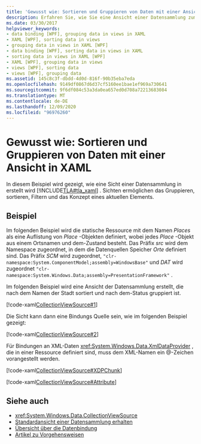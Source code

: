 ```yaml
---
title: 'Gewusst wie: Sortieren und Gruppieren von Daten mit einer Ansicht in XAML'
description: Erfahren Sie, wie Sie eine Ansicht einer Datensammlung zum Gruppieren, Sortieren und Filtern im Windows Presentation Foundation (WPF) erstellen können.
ms.date: 03/30/2017
helpviewer_keywords:
- data binding [WPF], grouping data in views in XAML
- XAML [WPF], sorting data in views
- grouping data in views in XAML [WPF]
- data binding [WPF], sorting data in views in XAML
- sorting data in views in XAML [WPF]
- XAML [WPF], grouping data in views
- views [WPF], sorting data
- views [WPF], grouping data
ms.assetid: 145c8c3f-dbdd-4d0d-816f-90b35eba7eda
ms.openlocfilehash: 9149df0867d6d37cf5160ee1bae1ef969a730641
ms.sourcegitcommit: 9f6df084c53a3da0ea657ed0d708a72213683084
ms.translationtype: MT
ms.contentlocale: de-DE
ms.lasthandoff: 12/09/2020
ms.locfileid: "96976260"
---
```

# <a name="how-to-sort-and-group-data-using-a-view-in-xaml"></a>Gewusst wie: Sortieren und Gruppieren von Daten mit einer Ansicht in XAML
In diesem Beispiel wird gezeigt, wie eine Sicht einer Datensammlung in erstellt wird [!INCLUDE[TLA#tla_xaml](../../../includes/tlasharptla-xaml-md.md)] . Sichten ermöglichen das Gruppieren, sortieren, Filtern und das Konzept eines aktuellen Elements.  
  
## <a name="example"></a>Beispiel  
 Im folgenden Beispiel wird die statische Ressource mit dem Namen *Places* als eine Auflistung von *Place* -Objekten definiert, wobei jedes *Place* -Objekt aus einem Ortsnamen und dem-Zustand besteht. Das Präfix *src* wird dem Namespace zugeordnet, in dem die Datenquellen Speicher *Orte* definiert sind. Das Präfix *SCM* wird zugeordnet, `"clr-namespace:System.ComponentModel;assembly=WindowsBase"` und *DAT* wird zugeordnet `"clr-namespace:System.Windows.Data;assembly=PresentationFramework"` .  
  
 Im folgenden Beispiel wird eine Ansicht der Datensammlung erstellt, die nach dem Namen der Stadt sortiert und nach dem-Status gruppiert ist.  
  
 [!code-xaml[CollectionViewSource#1](~/samples/snippets/csharp/VS_Snippets_Wpf/CollectionViewSource/CS/window1.xaml#1)]  
  
 Die Sicht kann dann eine Bindungs Quelle sein, wie im folgenden Beispiel gezeigt:  
  
 [!code-xaml[CollectionViewSource#2](~/samples/snippets/csharp/VS_Snippets_Wpf/CollectionViewSource/CS/window1.xaml#2)]  
  
 Für Bindungen an XML-Daten <xref:System.Windows.Data.XmlDataProvider> , die in einer Ressource definiert sind, muss dem XML-Namen ein @-Zeichen vorangestellt werden.  
  
 [!code-xaml[CollectionViewSource#XDPChunk](~/samples/snippets/csharp/VS_Snippets_Wpf/CollectionViewSource/CS/window1.xaml#xdpchunk)]  
  
 [!code-xaml[CollectionViewSource#Attribute](~/samples/snippets/csharp/VS_Snippets_Wpf/CollectionViewSource/CS/window1.xaml#attribute)]  
  
## <a name="see-also"></a>Siehe auch

- <xref:System.Windows.Data.CollectionViewSource>
- [Standardansicht einer Datensammlung erhalten](how-to-get-the-default-view-of-a-data-collection.md)
- [Übersicht über die Datenbindung](/dotnet/desktop-wpf/data/data-binding-overview)
- [Artikel zu Vorgehensweisen](data-binding-how-to-topics.md)
